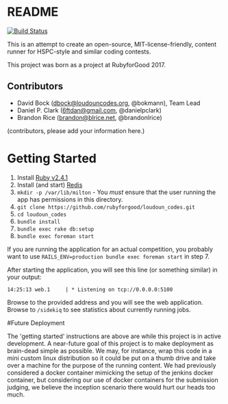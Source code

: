 # README

[![Build Status](https://travis-ci.org/rubyforgood/loudoun_codes.svg?branch=master)](https://travis-ci.org/rubyforgood/loudoun_codes)

This is an attempt to create an open-source, MIT-license-friendly, content runner for HSPC-style and similar coding contests.

This project was born as a project at RubyforGood 2017.

Contributors
------------

* David Bock (dbock@loudouncodes.org, @bokmann), Team Lead
* Daniel P. Clark (6ftdan@gmail.com, @danielpclark)
* Brandon Rice (brandon@blrice.net, @brandonlrice)

(contributors, please add your information here.)

# Getting Started

1. Install [Ruby v2.4.1](https://www.ruby-lang.org/en/downloads)
2. Install (and start) [Redis](https://redis.io)
3. `mkdir -p /var/lib/milton` - You *must* ensure that the user running the app has permissions in this directory.
3. `git clone https://github.com/rubyforgood/loudoun_codes.git`
4. `cd loudoun_codes`
5. `bundle install`
6. `bundle exec rake db:setup`
7. `bundle exec foreman start`

If you are running the application for an actual competition, you probably want to use `RAILS_ENV=production bundle exec foreman start` in step 7.

After starting the application, you will see this line (or something similar) in your output:

`14:25:13 web.1     | * Listening on tcp://0.0.0.0:5100`

Browse to the provided address and you will see the web application. Browse to `/sidekiq` to see statistics about currently running jobs.

#Future Deployment

The 'getting started' instructions are above are while this project is in active development.  A near-future goal of this project is to make deployment as brain-dead simple as possible.  We may, for instance, wrap this code in a mini custom linux distribution so it could be put on a thumb drive and take over a machine for the purpose of the running content.  We had previously considered a docker container mimicking the setup of the jenkins docker container, but considering our use of docker containers for the submission judging, we believe the inception scenario there would hurt our heads too much.
